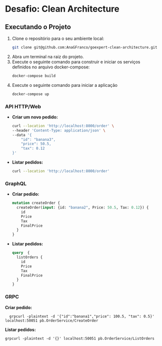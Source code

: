 # Desafio: Clean Architecture 

## Executando o Projeto

1. Clone o repositório para o seu ambiente local:
   ```sh
   git clone git@github.com:AnaGFranco/goexpert-clean-architecture.git
    ```
2. Abra um terminal na raiz do projeto.
3. Execute o seguinte comando para construir e iniciar os serviços definidos no arquivo docker-compose:
   ```sh
   docker-compose build
   ```
4. Execute o seguinte comando para iniciar a aplicação
   ```sh
   docker-compose up
   ```
   
###  API HTTP/Web

- **Criar um novo pedido:**

  ```sh
  curl --location 'http://localhost:8000/order' \
  --header 'Content-Type: application/json' \
  --data '{
      "id": "banana3",
      "price": 50.5,
      "tax": 0.12
  }'
  ```

- **Listar pedidos:**

  ```sh
  curl --location 'http://localhost:8000/order'
  ```


###  GraphQL

- **Criar pedido:**

  ```graphql
  mutation createOrder {
    createOrder(input: {id: "banana2", Price: 50.5, Tax: 0.12}) {
      id
      Price
      Tax
      FinalPrice
    }
  }
  ```

- **Listar pedidos:**

  ```graphql
  query  {
    listOrders {
      id
      Price
      Tax
      FinalPrice
    }
  }
  ```

### GRPC 

**Criar pedido:**

      grpcurl -plaintext -d '{"id":"banana1","price": 100.5, "tax": 0.5}' localhost:50051 pb.OrderService/CreateOrder


**Listar pedidos:**

    grpcurl -plaintext -d '{}' localhost:50051 pb.OrderService/ListOrders
      
